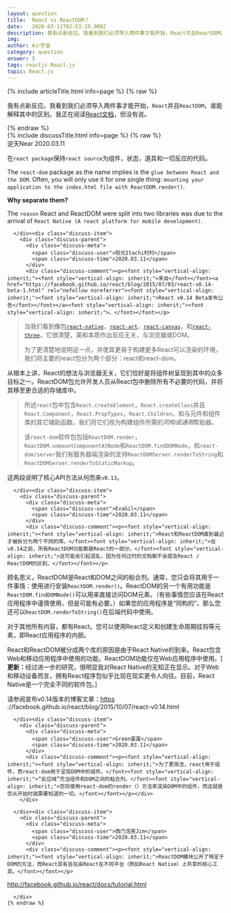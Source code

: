 ```yaml
---
layout: question
title:  React vs ReactDOM？
date:   2020-03-11T02:53:28.000Z
description: 我有点新反应。我看到我们必须导入两件事才能开始，React并且ReactDOM，谁能解释其中的区别。我正在阅读React文档，但没有说。...
img: 
author: A小宇宙
category: question
answer: 5
tags: reactjs React.js
topic: React.js
---
```

<div class="article-root">
  <div class="article">
    {% include articleTitle.html info=page %}
    {% raw %}
    <div class="article-content"><p><font style="vertical-align: inherit;"><font style="vertical-align: inherit;">我有点新反应。</font><font style="vertical-align: inherit;">我看到我们必须导入两件事才能开始，</font></font><code>React</code><font style="vertical-align: inherit;"><font style="vertical-align: inherit;">并且</font></font><code>ReactDOM</code><font style="vertical-align: inherit;"><font style="vertical-align: inherit;">，谁能解释其中的区别。</font><font style="vertical-align: inherit;">我正在阅读</font></font><a href="http://facebook.github.io/react/docs/"><font style="vertical-align: inherit;"><font style="vertical-align: inherit;">React文档</font></font></a><font style="vertical-align: inherit;"><font style="vertical-align: inherit;">，但没有说。</font></font></p></div>
    {% endraw %}
  </div>

  <div class="discuss-wrapper">
    {% include discussTitle.html info=page %}
    {% raw %}
    <div class="discuss-item">
        <div class="discuss-parent">
          <div class="discuss-meta">
            <span class="discuss-user">逆天Near</span>
            <span class="discuss-time">2020.03.11</span>
          </div>
          <div class="discuss-comment"><p><font style="vertical-align: inherit;"><font style="vertical-align: inherit;">在</font></font><code>react package</code><font style="vertical-align: inherit;"><font style="vertical-align: inherit;">保持</font></font><code>react source</code><font style="vertical-align: inherit;"><font style="vertical-align: inherit;">为组件，状态，道具和一切反应的代码。</font></font></p>

<p>The <code>react-dom</code> package as the name implies is the <code>glue between React and the DOM</code>. Often, you will only use it for one single thing: <code>mounting your application to the index.html file with ReactDOM.render()</code>.</p>

<p><strong>Why separate them?</strong></p>

<p>The <code>reason</code> React and ReactDOM were split into two libraries was due to the arrival of <code>React Native (A react platform for mobile development)</code>.</p></div>
        </div>
        
      </div><div class="discuss-item">
        <div class="discuss-parent">
          <div class="discuss-meta">
            <span class="discuss-user">阳光Itachi村村</span>
            <span class="discuss-time">2020.03.11</span>
          </div>
          <div class="discuss-comment"><p><font style="vertical-align: inherit;"><font style="vertical-align: inherit;">来自</font></font><a href="https://facebook.github.io/react/blog/2015/07/03/react-v0.14-beta-1.html" rel="nofollow noreferrer"><font style="vertical-align: inherit;"><font style="vertical-align: inherit;">React v0.14 Beta发布公告</font></font></a><font style="vertical-align: inherit;"><font style="vertical-align: inherit;">。</font></font></p>

<blockquote>
  <p><font style="vertical-align: inherit;"><font style="vertical-align: inherit;">当我们看到像包</font></font><a href="https://facebook.github.io/react-native/" rel="nofollow noreferrer"><code>react-native</code></a><font style="vertical-align: inherit;"><font style="vertical-align: inherit;">，</font></font><a href="https://github.com/reactjs/react-art" rel="nofollow noreferrer"><code>react-art</code></a><font style="vertical-align: inherit;"><font style="vertical-align: inherit;">，</font></font><a href="https://github.com/Flipboard/react-canvas" rel="nofollow noreferrer"><code>react-canvas</code></a><font style="vertical-align: inherit;"><font style="vertical-align: inherit;">，和</font></font><a href="https://github.com/Izzimach/react-three" rel="nofollow noreferrer"><code>react-three</code></a><font style="vertical-align: inherit;"><font style="vertical-align: inherit;">，它很清楚，美和本质作出反应无关，与浏览器或DOM。</font></font></p>
  
  <p><font style="vertical-align: inherit;"><font style="vertical-align: inherit;">为了更清楚地说明这一点，并使其更易于构建更多React可以渲染的环境，我们将主要的react包分为两个部分：react和react-dom。</font></font></p>
</blockquote>

<p><font style="vertical-align: inherit;"><font style="vertical-align: inherit;">从根本上讲，React的想法与浏览器无关，它们恰好是将组件树呈现到其中的众多目标之一。</font><font style="vertical-align: inherit;">ReactDOM包允许开发人员从React包中删除所有不必要的代码，并将其移至更合适的存储库中。</font></font></p>

<blockquote>
  <p><font style="vertical-align: inherit;"><font style="vertical-align: inherit;">所述</font></font><code>react</code><font style="vertical-align: inherit;"><font style="vertical-align: inherit;">包中包含</font></font><code>React.createElement</code><font style="vertical-align: inherit;"><font style="vertical-align: inherit;">，</font></font><code>React.createClass</code><font style="vertical-align: inherit;"><font style="vertical-align: inherit;">并且</font></font><code>React.Component</code><font style="vertical-align: inherit;"><font style="vertical-align: inherit;">，</font></font><code>React.PropTypes</code><font style="vertical-align: inherit;"><font style="vertical-align: inherit;">，</font></font><code>React.Children</code><font style="vertical-align: inherit;"><font style="vertical-align: inherit;">，和与元件和组件类的其它辅助函数。</font><font style="vertical-align: inherit;">我们将它们视为</font><font style="vertical-align: inherit;">构建组件所需</font><font style="vertical-align: inherit;">的</font></font><em><font style="vertical-align: inherit;"><font style="vertical-align: inherit;">同构或通用</font></font></em><font style="vertical-align: inherit;"><font style="vertical-align: inherit;">帮助器。</font></font></p>
  
  <p><font style="vertical-align: inherit;"><font style="vertical-align: inherit;">该</font></font><code>react-dom</code><font style="vertical-align: inherit;"><font style="vertical-align: inherit;">软件包包括</font></font><code>ReactDOM.render</code><font style="vertical-align: inherit;"><font style="vertical-align: inherit;">，</font></font><code>ReactDOM.unmountComponentAtNode</code><font style="vertical-align: inherit;"><font style="vertical-align: inherit;">和</font></font><code>ReactDOM.findDOMNode</code><font style="vertical-align: inherit;"><font style="vertical-align: inherit;">，和</font></font><code>react-dom/server</code><font style="vertical-align: inherit;"><font style="vertical-align: inherit;">我们有服务器端渲染的支持</font></font><code>ReactDOMServer.renderToString</code><font style="vertical-align: inherit;"><font style="vertical-align: inherit;">和</font></font><code>ReactDOMServer.renderToStaticMarkup</code><font style="vertical-align: inherit;"><font style="vertical-align: inherit;">。</font></font></p>
</blockquote>

<p><font style="vertical-align: inherit;"><font style="vertical-align: inherit;">这两段说明了核心API方法从何而来</font></font><code>v0.13</code><font style="vertical-align: inherit;"><font style="vertical-align: inherit;">。</font></font></p></div>
        </div>
        
      </div><div class="discuss-item">
        <div class="discuss-parent">
          <div class="discuss-meta">
            <span class="discuss-user">EvaGil</span>
            <span class="discuss-time">2020.03.11</span>
          </div>
          <div class="discuss-comment"><p><font style="vertical-align: inherit;"><font style="vertical-align: inherit;">React和ReactDOM直到最近才被拆分为两个不同的库。</font><font style="vertical-align: inherit;">在v0.14之前，所有ReactDOM功能都是React的一部分。</font><font style="vertical-align: inherit;">这可能会引起混乱，因为任何过时的文档都不会提及React / ReactDOM的区别。</font></font></p>

<p><font style="vertical-align: inherit;"><font style="vertical-align: inherit;">顾名思义，ReactDOM是React和DOM之间的粘合剂。</font><font style="vertical-align: inherit;">通常，您只会将其用于一件事情：使用进行安装</font></font><code>ReactDOM.render()</code><font style="vertical-align: inherit;"><font style="vertical-align: inherit;">。</font><font style="vertical-align: inherit;">ReactDOM的另一个有用功能是</font></font><code>ReactDOM.findDOMNode()</code><font style="vertical-align: inherit;"><font style="vertical-align: inherit;">可以用来直接访问DOM元素。</font><font style="vertical-align: inherit;">（有些事情您应该在React应用程序中谨慎使用，但是可能有必要。）如果您的应用程序是“同构的”，那么您还可以</font></font><code>ReactDOM.renderToString()</code><font style="vertical-align: inherit;"><font style="vertical-align: inherit;">在后端代码中使用。</font></font></p>

<p><font style="vertical-align: inherit;"><font style="vertical-align: inherit;">对于其他所有内容，都有React。</font><font style="vertical-align: inherit;">您可以使用React定义和创建生命周期挂钩等元素，即React应用程序的内胆。</font></font></p>

<p><font style="vertical-align: inherit;"><font style="vertical-align: inherit;">React和ReactDOM被分成两个库的原因是由于React Native的到来。</font><font style="vertical-align: inherit;">React包含Web和移动应用程序中使用的功能。</font><font style="vertical-align: inherit;">ReactDOM功能仅在Web应用程序中使用。</font><font style="vertical-align: inherit;">[ </font></font><strong><font style="vertical-align: inherit;"><font style="vertical-align: inherit;">更新：</font></font></strong><font style="vertical-align: inherit;"><font style="vertical-align: inherit;">经过进一步的研究，很明显我对React Native的无知正在显示。</font><font style="vertical-align: inherit;">对于Web和移动设备而言，拥有React程序包似乎比现在现实更令人向往。</font><font style="vertical-align: inherit;">目前，React Native是一个完全不同的软件包。]</font></font></p>

<p><font style="vertical-align: inherit;"><font style="vertical-align: inherit;">请参阅宣布v0.14版本的博客文章：</font><a href="https://facebook.github.io/react/blog/2015/10/07/react-v0.14.html"><font style="vertical-align: inherit;">https</font></a><font style="vertical-align: inherit;"> ://facebook.github.io/react/blog/2015/10/07/react-v0.14.html
</font></font><a href="https://facebook.github.io/react/blog/2015/10/07/react-v0.14.html"><font style="vertical-align: inherit;"></font></a></p></div>
        </div>
        
      </div><div class="discuss-item">
        <div class="discuss-parent">
          <div class="discuss-meta">
            <span class="discuss-user">Green蛋蛋</span>
            <span class="discuss-time">2020.03.11</span>
          </div>
          <div class="discuss-comment"><p><font style="vertical-align: inherit;"><font style="vertical-align: inherit;">为了更简洁，react用于组件，而react-dom用于呈现DOM中的组件。</font><font style="vertical-align: inherit;">“反应域”充当组件和DOM之间的粘合剂。</font><font style="vertical-align: inherit;">您将使用react-dom的render（）方法来渲染DOM中的组件，而这就是您从开始时就需要知道的一切。</font></font></p></div>
        </div>
        
      </div><div class="discuss-item">
        <div class="discuss-parent">
          <div class="discuss-meta">
            <span class="discuss-user">西门泡芙Jim</span>
            <span class="discuss-time">2020.03.11</span>
          </div>
          <div class="discuss-comment"><p><font style="vertical-align: inherit;"><font style="vertical-align: inherit;">ReactDOM模块公开了特定于DOM的方法，而React具有旨在由React在不同平台（例如React Native）上共享的核心工具。</font></font></p>

<p><a href="http://facebook.github.io/react/docs/tutorial.html" rel="nofollow noreferrer"><font style="vertical-align: inherit;"><font style="vertical-align: inherit;">http://facebook.github.io/react/docs/tutorial.html</font></font></a></p></div>
        </div>
        
      </div>
    {% endraw %}
  </div>
<div>

